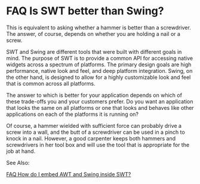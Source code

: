 FAQ Is SWT better than Swing?
=============================

This is equivalent to asking whether a hammer is better than a screwdriver. 
The answer, of course, depends on whether you are holding a nail or a screw.

SWT and Swing are different tools that were built with different goals in mind. 
The purpose of SWT is to provide a common API for accessing native widgets across a spectrum of platforms. 
The primary design goals are high performance, native look and feel, and deep platform integration. 
Swing, on the other hand, is designed to allow for a highly customizable look and feel that is common across all platforms.

The answer to which is better for your application depends on which of these trade-offs you and your customers prefer. 
Do you want an application that looks the same on all platforms or one that looks and behaves like other applications on each of the platforms it is running on?

Of course, a hammer wielded with sufficient force can probably drive a screw into a wall, and the butt of a screwdriver can be used in a pinch to knock in a nail. 
However, a good carpenter keeps both hammers and screwdrivers in her tool box and will use the tool that is appropriate for the job at hand.

See Also:

[FAQ How do I embed AWT and Swing inside SWT?](./FAQ_How_do_I_embed_AWT_and_Swing_inside_SWT)
